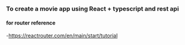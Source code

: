 ### To create a movie app using React + typescript and rest api

#### for router reference

-https://reactrouter.com/en/main/start/tutorial
